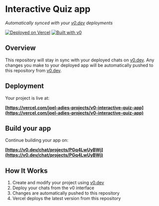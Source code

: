 # Interactive Quiz app

*Automatically synced with your [v0.dev](https://v0.dev) deployments*

[![Deployed on Vercel](https://img.shields.io/badge/Deployed%20on-Vercel-black?style=for-the-badge&logo=vercel)](https://vercel.com/joel-adies-projects/v0-interactive-quiz-app)
[![Built with v0](https://img.shields.io/badge/Built%20with-v0.dev-black?style=for-the-badge)](https://v0.dev/chat/projects/PGq4LwUyBWj)

## Overview

This repository will stay in sync with your deployed chats on [v0.dev](https://v0.dev).
Any changes you make to your deployed app will be automatically pushed to this repository from [v0.dev](https://v0.dev).

## Deployment

Your project is live at:

**[https://vercel.com/joel-adies-projects/v0-interactive-quiz-app](https://vercel.com/joel-adies-projects/v0-interactive-quiz-app)**

## Build your app

Continue building your app on:

**[https://v0.dev/chat/projects/PGq4LwUyBWj](https://v0.dev/chat/projects/PGq4LwUyBWj)**

## How It Works

1. Create and modify your project using [v0.dev](https://v0.dev)
2. Deploy your chats from the v0 interface
3. Changes are automatically pushed to this repository
4. Vercel deploys the latest version from this repository
